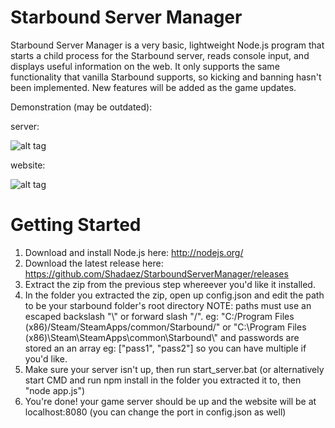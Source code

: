 Starbound Server Manager
======================

Starbound Server Manager is a very basic, lightweight Node.js program that starts a child process for the Starbound server, reads console input, and displays useful information on the web. It only supports the same functionality that vanilla Starbound supports, so kicking and banning hasn't been implemented. New features will be added as the game updates.

Demonstration (may be outdated):

server:

![alt tag](http://i.imgur.com/v9Zzlng.gif)

website:

![alt tag](http://i.imgur.com/x9C1pyL.gif)


Getting Started
===============

1. Download and install Node.js here: http://nodejs.org/
2. Download the latest release here: https://github.com/Shadaez/StarboundServerManager/releases 
3. Extract the zip from the previous step whereever you'd like it installed.
4. In the folder you extracted the zip, open up config.json and edit the path to be your starbound folder's root directory NOTE: paths must use an escaped backslash "\\" or forward slash "/". eg: 
"C:/Program Files (x86)/Steam/SteamApps/common/Starbound/" or 
"C:\\Program Files (x86)\\Steam\\SteamApps\\common\\Starbound\\" and passwords are stored an an array eg: ["pass1", "pass2"] so you can have multiple if you'd like.
5. Make sure your server isn't up, then run start_server.bat (or alternatively start CMD and run npm install in the folder you extracted it to, then "node app.js")
6. You're done! your game server should be up and the website will be at localhost:8080 (you can change the port in config.json as well)
